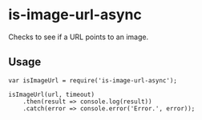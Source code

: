 # is-image-url-async

Checks to see if a URL points to an image.

## Usage

```
var isImageUrl = require('is-image-url-async');

isImageUrl(url, timeout)
    .then(result => console.log(result))
    .catch(error => console.error('Error.', error));
```
